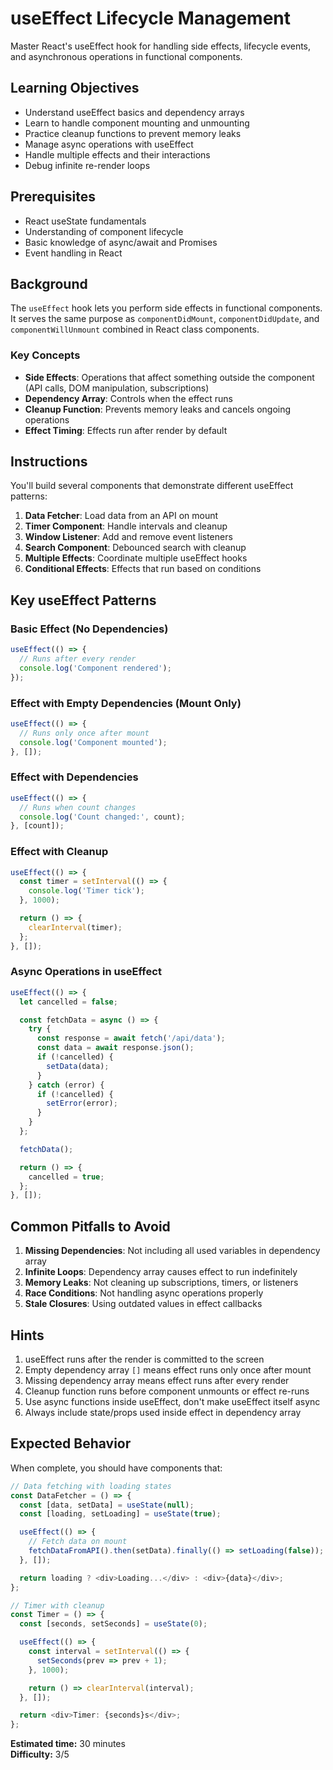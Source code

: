 # useEffect Lifecycle Management

Master React's useEffect hook for handling side effects, lifecycle events, and asynchronous operations in functional components.

## Learning Objectives

- Understand useEffect basics and dependency arrays
- Learn to handle component mounting and unmounting
- Practice cleanup functions to prevent memory leaks
- Manage async operations with useEffect
- Handle multiple effects and their interactions
- Debug infinite re-render loops

## Prerequisites

- React useState fundamentals
- Understanding of component lifecycle
- Basic knowledge of async/await and Promises
- Event handling in React

## Background

The `useEffect` hook lets you perform side effects in functional components. It serves the same purpose as `componentDidMount`, `componentDidUpdate`, and `componentWillUnmount` combined in React class components.

### Key Concepts

- **Side Effects**: Operations that affect something outside the component (API calls, DOM manipulation, subscriptions)
- **Dependency Array**: Controls when the effect runs
- **Cleanup Function**: Prevents memory leaks and cancels ongoing operations
- **Effect Timing**: Effects run after render by default

## Instructions

You'll build several components that demonstrate different useEffect patterns:

1. **Data Fetcher**: Load data from an API on mount
2. **Timer Component**: Handle intervals and cleanup
3. **Window Listener**: Add and remove event listeners
4. **Search Component**: Debounced search with cleanup
5. **Multiple Effects**: Coordinate multiple useEffect hooks
6. **Conditional Effects**: Effects that run based on conditions

## Key useEffect Patterns

### Basic Effect (No Dependencies)
```typescript
useEffect(() => {
  // Runs after every render
  console.log('Component rendered');
});
```

### Effect with Empty Dependencies (Mount Only)
```typescript
useEffect(() => {
  // Runs only once after mount
  console.log('Component mounted');
}, []);
```

### Effect with Dependencies
```typescript
useEffect(() => {
  // Runs when count changes
  console.log('Count changed:', count);
}, [count]);
```

### Effect with Cleanup
```typescript
useEffect(() => {
  const timer = setInterval(() => {
    console.log('Timer tick');
  }, 1000);

  return () => {
    clearInterval(timer);
  };
}, []);
```

### Async Operations in useEffect
```typescript
useEffect(() => {
  let cancelled = false;

  const fetchData = async () => {
    try {
      const response = await fetch('/api/data');
      const data = await response.json();
      if (!cancelled) {
        setData(data);
      }
    } catch (error) {
      if (!cancelled) {
        setError(error);
      }
    }
  };

  fetchData();

  return () => {
    cancelled = true;
  };
}, []);
```

## Common Pitfalls to Avoid

1. **Missing Dependencies**: Not including all used variables in dependency array
2. **Infinite Loops**: Dependency array causes effect to run indefinitely
3. **Memory Leaks**: Not cleaning up subscriptions, timers, or listeners
4. **Race Conditions**: Not handling async operations properly
5. **Stale Closures**: Using outdated values in effect callbacks

## Hints

1. useEffect runs after the render is committed to the screen
2. Empty dependency array `[]` means effect runs only once after mount
3. Missing dependency array means effect runs after every render
4. Cleanup function runs before component unmounts or effect re-runs
5. Use async functions inside useEffect, don't make useEffect itself async
6. Always include state/props used inside effect in dependency array

## Expected Behavior

When complete, you should have components that:

```typescript
// Data fetching with loading states
const DataFetcher = () => {
  const [data, setData] = useState(null);
  const [loading, setLoading] = useState(true);

  useEffect(() => {
    // Fetch data on mount
    fetchDataFromAPI().then(setData).finally(() => setLoading(false));
  }, []);

  return loading ? <div>Loading...</div> : <div>{data}</div>;
};

// Timer with cleanup
const Timer = () => {
  const [seconds, setSeconds] = useState(0);

  useEffect(() => {
    const interval = setInterval(() => {
      setSeconds(prev => prev + 1);
    }, 1000);

    return () => clearInterval(interval);
  }, []);

  return <div>Timer: {seconds}s</div>;
};
```

**Estimated time:** 30 minutes  
**Difficulty:** 3/5
